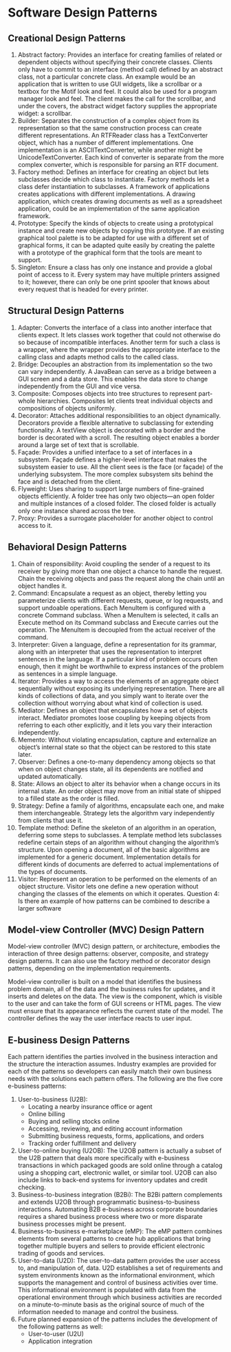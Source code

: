 # Software Design Patterns

## Creational Design Patterns

1. Abstract factory: Provides an interface for creating families of related or dependent objects without specifying their concrete classes. Clients only have to commit to an interface (method call) defined by an abstract class, not a particular concrete class. An example would be an application that is written to use GUI widgets, like a scrollbar or a textbox for the Motif look and feel. It could also be used for a program manager look and feel. The client makes the call for the scrollbar, and under the covers, the abstract widget factory supplies the appropriate widget: a scrollbar.
2. Builder: Separates the construction of a complex object from its representation so that the same construction process can create different representations. An RTFReader class has a TextConverter object, which has a number of different implementations. One implementation is an ASCIITextConverter, while another might be UnicodeTextConverter. Each kind of converter is separate from the more complex converter, which is responsible for parsing an RTF document.
3. Factory method: Defines an interface for creating an object but lets subclasses decide which class to instantiate. Factory methods let a class defer instantiation to subclasses. A framework of applications creates applications with different implementations. A drawing application, which creates drawing documents as well as a spreadsheet application, could be an implementation of the same application framework.
4. Prototype: Specify the kinds of objects to create using a prototypical instance and create new objects by copying this prototype. If an existing graphical tool palette is to be adapted for use with a different set of graphical forms, it can be adapted quite easily by creating the palette with a prototype of the graphical form that the tools are meant to support.
5. Singleton: Ensure a class has only one instance and provide a global point of access to it. Every system may have multiple printers assigned to it; however, there can only be one print spooler that knows about every request that is headed for every printer.


## Structural Design Patterns

1. Adapter: Converts the interface of a class into another interface that clients expect. It lets classes work together that could not otherwise do so because of incompatible interfaces. Another term for such a class is a wrapper, where the wrapper provides the appropriate interface to the calling class and adapts method calls to the called class.
2. Bridge: Decouples an abstraction from its implementation so the two can vary independently. A JavaBean can serve as a bridge between a GUI screen and a data store. This enables the data store to change independently from the GUI and vice versa.
3. Composite: Composes objects into tree structures to represent part-whole hierarchies. Composites let clients treat individual objects and compositions of objects uniformly.
4. Decorator: Attaches additional responsibilities to an object dynamically. Decorators provide a flexible alternative to subclassing for extending functionality. A textView object is decorated with a border and the border is decorated with a scroll. The resulting object enables a border around a large set of text that is scrollable.
5. Façade: Provides a unified interface to a set of interfaces in a subsystem. Façade defines a higher-level interface that makes the subsystem easier to use. All the client sees is the face (or façade) of the underlying subsystem. The more complex subsystem sits behind the face and is detached from the client.
6. Flyweight: Uses sharing to support large numbers of fine-grained objects efficiently. A folder tree has only two objects—an open folder and multiple instances of a closed folder. The closed folder is actually only one instance shared across the tree.
7. Proxy: Provides a surrogate placeholder for another object to control access to it.

## Behavioral Design Patterns

1. Chain of responsibility: Avoid coupling the sender of a request to its receiver by giving more than one object a chance to handle the request. Chain the receiving objects and pass the request along the chain until an object handles it.
2. Command: Encapsulate a request as an object, thereby letting you parameterize clients with different requests, queue, or log requests, and support undoable operations. Each MenuItem is configured with a concrete Command subclass. When a MenuItem is selected, it calls an Execute method on its Command subclass and Execute carries out the operation. The MenuItem is decoupled from the actual receiver of the command.
3. Interpreter: Given a language, define a representation for its grammar, along with an interpreter that uses the representation to interpret sentences in the language. If a particular kind of problem occurs often enough, then it might be worthwhile to express instances of the problem as sentences in a simple language.
4. Iterator: Provides a way to access the elements of an aggregate object sequentially without exposing its underlying representation. There are all kinds of collections of data, and you simply want to iterate over the collection without worrying about what kind of collection is used.
5. Mediator: Defines an object that encapsulates how a set of objects interact. Mediator promotes loose coupling by keeping objects from referring to each other explicitly, and it lets you vary their interaction independently.
6. Memento: Without violating encapsulation, capture and externalize an object’s internal state so that the object can be restored to this state later.
7. Observer: Defines a one-to-many dependency among objects so that when on object changes state, all its dependents are notified and updated automatically.
8. State: Allows an object to alter its behavior when a change occurs in its internal state. An order object may move from an initial state of shipped to a filled state as the order is filled.
9. Strategy: Define a family of algorithms, encapsulate each one, and make them interchangeable. Strategy lets the algorithm vary independently from clients that use it.
10. Template method: Define the skeleton of an algorithm in an operation, deferring some steps to subclasses. A template method lets subclasses redefine certain steps of an algorithm without changing the algorithm’s structure. Upon opening a document, all of the basic algorithms are implemented for a generic document. Implementation details for different kinds of documents are deferred to actual implementations of the types of documents.
11. Visitor: Represent an operation to be performed on the elements of an object structure. Visitor lets one define a new operation without changing the classes of the elements on which it operates.
Question 4: Is there an example of how patterns can be combined to describe a larger software

## Model-view Controller (MVC) Design Pattern

Model-view controller (MVC) design pattern, or architecture, embodies the interaction of three design patterns: observer, composite, and strategy design patterns. It can also use the factory method or decorator design patterns, depending on the implementation requirements.

Model-view controller is built on a model that identifies the business problem domain, all of the data and the business rules for updates, and it inserts and deletes on the data. The view is the component, which is visible to the user and can take the form of GUI screens or HTML pages. The view must ensure that its appearance reflects the current state of the model. The controller defines the way the user interface reacts to user input.

## E-business Design Patterns

Each pattern identifies the parties involved in the business interaction and the structure the interaction assumes. Industry examples are provided for each of the patterns so developers can easily match their own business needs with the solutions each pattern offers. The following are the five core e-business patterns:

1. User-to-business (U2B):
   - Locating a nearby insurance office or agent
   - Online billing
   - Buying and selling stocks online
   - Accessing, reviewing, and editing account information
   - Submitting business requests, forms, applications, and orders
   - Tracking order fulfillment and delivery
2. User-to-online buying (U2OB): The U2OB pattern is actually a subset of the U2B pattern that deals more specifically with e-business transactions in which packaged goods are sold online through a catalog using a shopping cart, electronic wallet, or similar tool. U2OB can also include links to back-end systems for inventory updates and credit checking.
3. Business-to-business integration (B2Bi): The B2Bi pattern complements and extends U2OB through programmatic business-to-business interactions. Automating B2B e-business across corporate boundaries requires a shared business process where two or more disparate business processes might be present.
4. Business-to-business e-marketplace (eMP): The eMP pattern combines elements from several patterns to create hub applications that bring together multiple buyers and sellers to provide efficient electronic trading of goods and services.
5. User-to-data (U2D): The user-to-data pattern provides the user access to, and manipulation of, data. U2D establishes a set of requirements and system environments known as the informational environment, which supports the management and control of business activities over time. This informational environment is populated with data from the operational environment through which business activities are recorded on a minute-to-minute basis as the original source of much of the information needed to manage and control the business.
6. Future planned expansion of the patterns includes the development of the following patterns as well:
    - User-to-user (U2U)
    - Application integration
